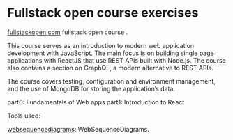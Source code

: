 # Fullstack open course exercises 
[fullstackopen.com](https://fullstackopen.com/en/) fullstack open course .

This course serves as an introduction to modern web application development with JavaScript. The main focus is on building single page applications with ReactJS that use REST APIs built with Node.js. The course also contains a section on GraphQL, a modern alternative to REST APIs.

The course covers testing, configuration and environment management, and the use of MongoDB for storing the application’s data.

part0: Fundamentals of Web apps
part1: Introduction to React


Tools used:

[websequencediagrams](https://www.websequencediagrams.com/): WebSequenceDiagrams.